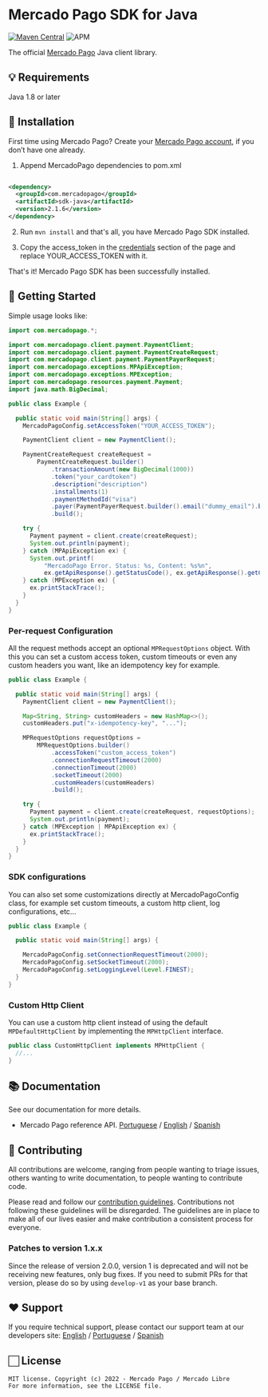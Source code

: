 # Mercado Pago SDK for Java

[![Maven Central](https://img.shields.io/maven-central/v/com.mercadopago/sdk-java.svg)](https://search.maven.org/search?q=g:com.mercadopago%20AND%20a:sdk-java)
![APM](https://img.shields.io/apm/l/vim-mode)

The official [Mercado Pago](https://www.mercadopago.com/developers/en/guides) Java client library.

## 💡 Requirements

Java 1.8 or later

## 📲 Installation

First time using Mercado Pago? Create your [Mercado Pago account](https://www.mercadopago.com), if you don’t have one
already.

1. Append MercadoPago dependencies to pom.xml

  ```xml

<dependency>
    <groupId>com.mercadopago</groupId>
    <artifactId>sdk-java</artifactId>
    <version>2.1.6</version>
</dependency>
  ```

2. Run `mvn install` and that's all, you have Mercado Pago SDK installed.

3. Copy the access_token in the [credentials](https://www.mercadopago.com/developers/panel) section of the page and
   replace YOUR_ACCESS_TOKEN with it.

That's it! Mercado Pago SDK has been successfully installed.

## 🌟 Getting Started

Simple usage looks like:

```java
import com.mercadopago.*;

import com.mercadopago.client.payment.PaymentClient;
import com.mercadopago.client.payment.PaymentCreateRequest;
import com.mercadopago.client.payment.PaymentPayerRequest;
import com.mercadopago.exceptions.MPApiException;
import com.mercadopago.exceptions.MPException;
import com.mercadopago.resources.payment.Payment;
import java.math.BigDecimal;

public class Example {

  public static void main(String[] args) {
    MercadoPagoConfig.setAccessToken("YOUR_ACCESS_TOKEN");

    PaymentClient client = new PaymentClient();

    PaymentCreateRequest createRequest =
        PaymentCreateRequest.builder()
            .transactionAmount(new BigDecimal(1000))
            .token("your_cardtoken")
            .description("description")
            .installments(1)
            .paymentMethodId("visa")
            .payer(PaymentPayerRequest.builder().email("dummy_email").build())
            .build();

    try {
      Payment payment = client.create(createRequest);
      System.out.println(payment);
    } catch (MPApiException ex) {
      System.out.printf(
          "MercadoPago Error. Status: %s, Content: %s%n",
          ex.getApiResponse().getStatusCode(), ex.getApiResponse().getContent());
    } catch (MPException ex) {
      ex.printStackTrace();
    }
  }
}
```

### Per-request Configuration

All the request methods accept an optional `MPRequestOptions` object. With this you can set a custom access token,
custom timeouts or even any custom headers you want, like an idempotency key for example.

```java
public class Example {

  public static void main(String[] args) {
    PaymentClient client = new PaymentClient();

    Map<String, String> customHeaders = new HashMap<>();
    customHeaders.put("x-idempotency-key", "...");

    MPRequestOptions requestOptions =
        MPRequestOptions.builder()
            .accessToken("custom_access_token")
            .connectionRequestTimeout(2000)
            .connectionTimeout(2000)
            .socketTimeout(2000)
            .customHeaders(customHeaders)
            .build();

    try {
      Payment payment = client.create(createRequest, requestOptions);
      System.out.println(payment);
    } catch (MPException | MPApiException ex) {
      ex.printStackTrace();
    }
  }
}
```

### SDK configurations

You can also set some customizations directly at MercadoPagoConfig class, for example set custom timeouts, a custom http
client, log configurations, etc...

```java
public class Example {

  public static void main(String[] args) {

    MercadoPagoConfig.setConnectionRequestTimeout(2000);
    MercadoPagoConfig.setSocketTimeout(2000);
    MercadoPagoConfig.setLoggingLevel(Level.FINEST);
  }
}
```

### Custom Http Client

You can use a custom http client instead of using the default `MPDefaultHttpClient` by implementing the `MPHttpClient`
interface.

```java
public class CustomHttpClient implements MPHttpClient {
  //...
}
```

## 📚 Documentation

See our documentation for more details.

- Mercado Pago reference API. [Portuguese](https://www.mercadopago.com/developers/pt/reference)
  / [English](https://www.mercadopago.com/developers/en/reference)
  / [Spanish](https://www.mercadopago.com/developers/es/reference)

## 🤝 Contributing

All contributions are welcome, ranging from people wanting to triage issues, others wanting to write documentation, to
people wanting to contribute code.

Please read and follow our [contribution guidelines](CONTRIBUTING.md). Contributions not following these guidelines will
be disregarded. The guidelines are in place to make all of our lives easier and make contribution a consistent process
for everyone.

### Patches to version 1.x.x

Since the release of version 2.0.0, version 1 is deprecated and will not be receiving new
features, only bug fixes. If you need to submit PRs for that version, please do so by using `develop-v1` as your base
branch.

## ❤️ Support

If you require technical support, please contact our support team at our developers
site:  [English](https://www.mercadopago.com/developers/en/support/center/contact)
/ [Portuguese](https://www.mercadopago.com/developers/pt/support/center/contact)
/ [Spanish](https://www.mercadopago.com/developers/es/support/center/contact)

## 🏻 License

```
MIT license. Copyright (c) 2022 - Mercado Pago / Mercado Libre 
For more information, see the LICENSE file.
```

